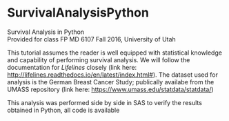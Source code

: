 # SurvivalAnalysisPython
Survival Analysis in Python  
Provided for class FP MD 6107 Fall 2016, University of Utah

This tutorial assumes the reader is well equipped with statistical knowledge and capability of performing survival analysis. We will follow the documentation for *Lifelines* closely (link here: http://lifelines.readthedocs.io/en/latest/index.html#). The dataset used for analysis is the German Breast Cancer Study; publically availabe from the UMASS repository (link here: https://www.umass.edu/statdata/statdata/)  
  
  This analysis was performed side by side in SAS to verify the results obtained in Python, all code is available

